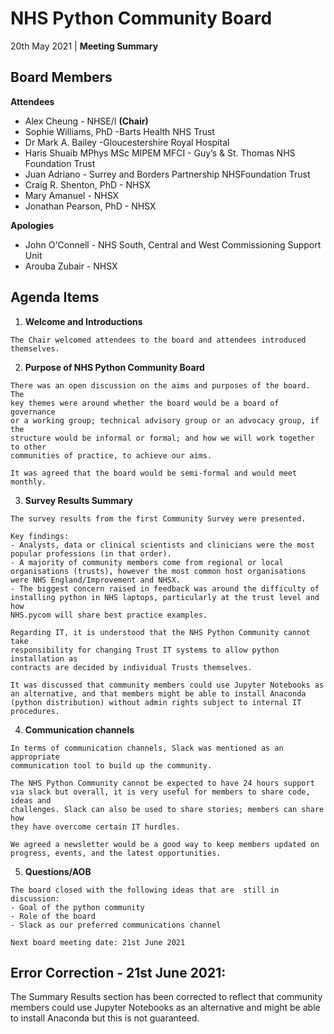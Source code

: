 # NHS Python Community Board

20th May 2021 | **Meeting Summary**

## Board Members

**Attendees**

- Alex Cheung - NHSE/I **(Chair)**
- Sophie Williams, PhD -Barts Health NHS Trust
- Dr Mark A. Bailey -Gloucestershire Royal Hospital
- Haris Shuaib MPhys MSc MIPEM MFCI - Guy’s & St. Thomas NHS Foundation Trust
- Juan Adriano - Surrey and Borders Partnership NHSFoundation Trust
- Craig R. Shenton, PhD - NHSX
- Mary Amanuel - NHSX
- Jonathan Pearson, PhD - NHSX

**Apologies**

- John O'Connell - NHS South, Central and West Commissioning Support Unit
- Arouba Zubair - NHSX

## Agenda Items

1. **Welcome and Introductions**

```
The Chair welcomed attendees to the board and attendees introduced
themselves.
```


2. **Purpose of NHS Python Community Board**

```
There was an open discussion on the aims and purposes of the board. The
key themes were around whether the board would be a board of governance
or a working group; technical advisory group or an advocacy group, if the
structure would be informal or formal; and how we will work together to other
communities of practice, to achieve our aims.
```

```
It was agreed that the board would be semi-formal and would meet monthly.
```

3. **Survey Results Summary**

```
The survey results from the first Community Survey were presented.
```

```
Key findings:
- Analysts, data or clinical scientists and clinicians were the most
popular professions (in that order).
- A majority of community members come from regional or local
organisations (trusts), however the most common host organisations
were NHS England/Improvement and NHSX.
- The biggest concern raised in feedback was around the difficulty of
installing python in NHS laptops, particularly at the trust level and how
NHS.pycom will share best practice examples.
```

```
Regarding IT, it is understood that the NHS Python Community cannot take
responsibility for changing Trust IT systems to allow python installation as
contracts are decided by individual Trusts themselves.
```

```
It was discussed that community members could use Jupyter Notebooks as 
an alternative, and that members might be able to install Anaconda
(python distribution) without admin rights subject to internal IT procedures.
```

4. **Communication channels**

```
In terms of communication channels, Slack was mentioned as an appropriate
communication tool to build up the community.
```

```
The NHS Python Community cannot be expected to have 24 hours support
via slack but overall, it is very useful for members to share code, ideas and
challenges. Slack can also be used to share stories; members can share how
they have overcome certain IT hurdles.
```

```
We agreed a newsletter would be a good way to keep members updated on
progress, events, and the latest opportunities.
```

5. **Questions/AOB**

```
The board closed with the following ideas that are  still in discussion:
- Goal of the python community
- Role of the board
- Slack as our preferred communications channel
```
```
Next board meeting date: 21st June 2021
```

## Error Correction - 21st June 2021: 
The Summary Results section has been corrected to reflect that 
community members could use Jupyter Notebooks as an alternative and 
might be able to install Anaconda but this is not guaranteed.


